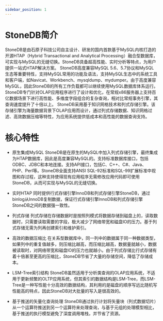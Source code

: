```yaml
---
sidebar_position: 1
---
```


# StoneDB简介

StoneDB是由石原子科技公司自主设计、研发的国内首款基于MySQL内核打造的开源HTAP（Hybrid Transactional and Analytical Processing）融合型数据库，可实现与MySQL的无缝切换。StoneDB具备超高性能、实时分析等特点，为用户提供一站式HTAP解决方案。
StoneDB高度兼容MySQL 5.6、5.7协议和MySQL生态等重要特性，支持MySQL常用的功能及语法，支持MySQL生态中的系统工具和客户端，如Navicat、Workbench、mysqldump、mydumper。由于高度兼容MySQL，因此StoneDB的所有工作负载都可以继续使用MySQL数据库体系运行。
StoneDB专门针对OLAP应用程序进行了设计和优化，在常规x86服务器上支持百亿数据场景下进行高性能、多维度字段组合的复杂查询，相对比常规事务引擎，其查询速度提升了十倍以上。
StoneDB采用基于知识网格技术和列式存储引擎。该存储引擎为海量数据背景下OLAP应用而设计，通过列式存储数据、知识网格过滤、高效数据压缩等特性，为应用系统提供低成本和高性能的数据查询支持。

# 核心特性
- 原生集成MySQL
StoneDB是在原生的MySQL中加入列式存储引擎，最终集成为HTAP数据库，因此是高度兼容MySQL的。支持标准数据库接口，包括ODBC、JDBC和本地连接。支持API接口，包括C、C++、C#、Java、PHP、Perl等。StoneDB全面支持ANSI SQL-92标准和SQL-99扩展标准中视图和存过程，这种支持使得现有应用程序无需修改应用代码即可使用StoneDB，从而可实现与MySQL的无缝切换。

- 实时HTAP
同时提供行式存储引擎InnoDB和列式存储引擎StoneDB，通过binlog从InnoDB复制数据，保证行式存储引擎InnoDB和列式存储引擎StoneDB之间的数据强一致性。

- 列式存储
列式存储在存储数据时是按照列模式将数据存储到磁盘上的，读取数据时，只需要读取需要的字段，极大减少了网络带宽和磁盘IO的压力。基于列式存储无需为列再创建索引和维护索引。

- 高效的数据压缩比
在关系型数据库中，同一列中的数据属于同一种数据类型，如果列中的重复值越多，则压缩比越高，而压缩比越高，数据量就越小，数据被读取时，对网络带宽和磁盘IO的压力也就越小。由于列式存储比行式存储有着十倍甚至更高的压缩比，StoneDB节省了大量的存储空间，降低了存储成本。

- LSM-Tree索引结构
StoneDB虽然适用于分析类查询的OLAP应用系统，不适用于更新频繁的OLTP应用系统，但其索引的数据结构是LSM-Tree，而LSM-Tree是一种写性能十分高效的数据结构，其利用的是磁盘的顺序写远比随机写性能高的特点，因此StoneDB对大批量的写入是很高效的。

- 基于推送的矢量化查询处理
StoneDB通过执行计划将矢量块（列式数据切片）从一个运算符推送到另一个运算符来处理查询，与基于元组的处理模型相比，基于推送的执行模型避免了深度调用堆栈，并节省了资源。
